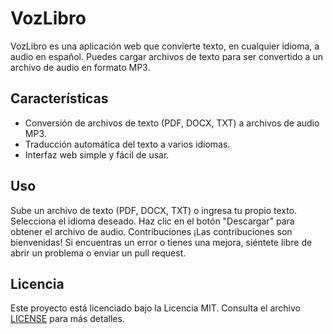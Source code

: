# VozLibro

VozLibro es una aplicación web que convierte texto, en cualquier idioma, a audio en español. Puedes cargar archivos de texto para ser convertido a un archivo de audio en formato MP3.

## Características

- Conversión de archivos de texto (PDF, DOCX, TXT) a archivos de audio MP3.
- Traducción automática del texto a varios idiomas.
- Interfaz web simple y fácil de usar.

## Uso
Sube un archivo de texto (PDF, DOCX, TXT) o ingresa tu propio texto.
Selecciona el idioma deseado.
Haz clic en el botón "Descargar" para obtener el archivo de audio.
Contribuciones
¡Las contribuciones son bienvenidas! Si encuentras un error o tienes una mejora, siéntete libre de abrir un problema o enviar un pull request.

## Licencia

Este proyecto está licenciado bajo la Licencia MIT. Consulta el archivo [LICENSE](LICENSE) para más detalles.
